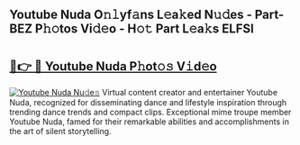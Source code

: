 ## Youtube Nuda O𝚗𝚕yf𝚊ns L𝚎a𝚔ed N𝚞𝚍es - Part-BEZ P𝚑𝚘tos Vi𝚍𝚎o - H𝚘𝚝 Part L𝚎a𝚔s ELFSI

# <h2><a href="http://kf9zea.oniu.top/?m=Youtube+Nuda">🔗👉 🔴 Youtube Nuda P𝚑ot𝚘𝚜 V𝚒d𝚎o</a></h2>

[![Youtube Nuda Nu𝚍e𝚜](https://i.imgur.com/0qMVB7G.gif)](http://kf9zea.oniu.top/?m=Youtube+Nuda)
Virtual content creator and entertainer Youtube Nuda, recognized for disseminating dance and lifestyle inspiration through trending dance trends and compact clips. Exceptional mime troupe member Youtube Nuda, famed for their remarkable abilities and accomplishments in the art of silent storytelling.  
